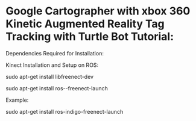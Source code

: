 # Google Cartographer with xbox 360 Kinetic Augmented Reality Tag Tracking with Turtle Bot Tutorial:


Dependencies Required for Installation:


Kinect Installation and Setup on ROS:

sudo apt-get install libfreenect-dev

sudo apt-get install ros-<ROS-VERSION>-freenect-launch

Example:

sudo apt-get install ros-indigo-freenect-launch


